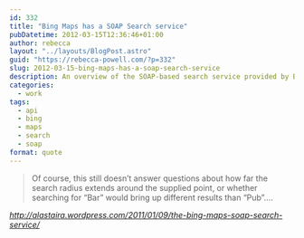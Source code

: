 ```yaml
---
id: 332
title: "Bing Maps has a SOAP Search service"
pubDatetime: 2012-03-15T12:36:46+01:00
author: rebecca
layout: "../layouts/BlogPost.astro"
guid: "https://rebecca-powell.com/?p=332"
slug: 2012-03-15-bing-maps-has-a-soap-search-service
description: An overview of the SOAP-based search service provided by Bing Maps, discussing its limitations and referencing a detailed explanation by Alastair Aitchison.
categories:
  - work
tags:
  - api
  - bing
  - maps
  - search
  - soap
format: quote
---
```


> Of course, this still doesn’t answer questions about how far the search radius extends around the supplied point, or whether searching for “Bar” would bring up different results than “Pub”….

<cite><a href="http://alastaira.wordpress.com/2011/01/09/the-bing-maps-soap-search-service/">http://alastaira.wordpress.com/2011/01/09/the-bing-maps-soap-search-service/</a></cite>

